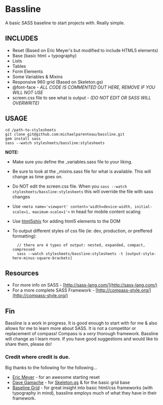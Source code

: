 # Bassline

A basic SASS baseline to start projects with. Really simple.

## INCLUDES

* Reset (Based on Eric Meyer's but modified to include HTML5 elements)
* Base (basic html + typography)
* Lists
* Tables
* Form Elements
* Some Variables & Mixins
* Responsive 960 grid (Based on Skeleton.gs)
* @font-face - _ALL CODE IS COMMENTED OUT HERE, REMOVE IF YOU WILL NOT USE_
* screen.css file to see what is output - _(DO NOT EDIT OR SASS WILL OVERWRITE)_

## USAGE

    cd /path-to-stylesheets
    git clone git@github.com:michaelparenteau/bassline.git
    gem install sass
    sass --watch stylesheets/bassline:stylesheets
    
**NOTE:**

* Make sure you define the _variables.sass file to your liking.
* Be sure to look at the _mixins.sass file for what is available. This will change as time goes on.
* Do NOT edit the screen.css file. When you `sass --watch stylesheets/bassline:stylesheets` this will override the file with sass changes
* Use `<meta name='viewport' content='width=device-width, initial-scale=1, maximum-scale=1'>` in head for mobile content scaling
* Use [html5shiv](http://code.google.com/p/html5shiv/) for adding html5 elements to the DOM
* To output different styles of css file (ie: dev, production, or preffered formatting):   

        // there are 4 types of output: nested, expanded, compact, compressed
        sass --watch stylesheets/bassline:stylesheets -t [output-style-here-minus-square-brackets]

## Resources

* For more info on SASS - [http://sass-lang.com/](http://sass-lang.com/)
* For a more complete SASS Framework - [http://compass-style.org/](http://compass-style.org/)

## Fin

Bassline is a work in progress. It is good enough to start with for me & also allows for me to learn more about SASS. It is not a competitor or replacement of compass! Compass is a _very_ thorough framework. Bassline will change as I learn more. If you have good suggestions and would like to share them, please do!

### Credit where credit is due.

Big thanks to the following for the following...

* [Eric Meyer](http://meyerweb.com/) - for an awesome starting reset
* [Dave Gamache](http://www.davegamache.com/) - for [Skeleton.gs](http://www.getskeleton.com/) & for the basic grid base
* [Baseline Grid](http://baselinecss.com/) - for great insight into basic html/css frameworks (with typography in mind), bassline employs much of what they have in their framework.